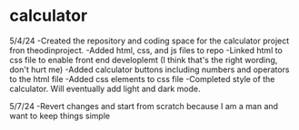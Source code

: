 # calculator

5/4/24 
    -Created the repository and coding space for the calculator project fron theodinproject.
    -Added html, css, and js files to repo
    -Linked html to css file to enable front end developlemt (I think that's the right wording, don't hurt me) 
    -Added calculator buttons including numbers and operators to the html file
    -Added css elements to css file 
    -Completed style of the calculator. Will eventually add light and dark mode.

5/7/24
    -Revert changes and start from scratch because I am a man and want to keep things simple 
